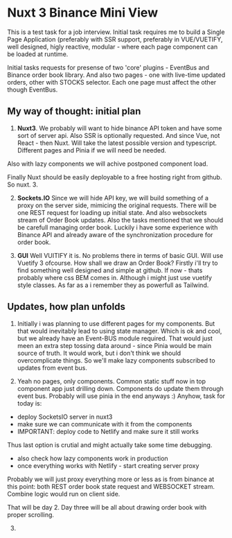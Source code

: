 # Nuxt 3 Binance Mini View

This is a test task for a job interview. Initial task requires me to build a
Single Page Application (preferably with SSR support, preferably in VUE/VUETIFY,
well designed, higly reactive, modular - where each page component can be loaded at runtime.

Initial tasks requests for presense of two 'core' plugins - EventBus and Binance order book library. And also two pages - one with live-time updated orders, other with STOCKS selector. Each one page must affect the other though EventBus.

## My way of thought: initial plan

1. **Nuxt3**. We probably will want to hide binance API token and have some sort of server api.
   Also SSR is optionally requested. And since Vue, not React - then Nuxt.
   Will take the latest possible version and typescript. Different pages and Pinia if we will need be needed.

Also with lazy components we will achive postponed component load.

Finally Nuxt should be easily deployable to a free hosting right from github. So nuxt. 3.

2. **Sockets.IO** Since we will hide API key, we will build something of a proxy on the server
   side, mimicing the original requests. There will be one REST request for loading up initial state. And also websockets stream of Order Book updates. Also the tasks mentioned that we should be carefull managing order book. Luckily i have some experience with Binance API and already aware of the synchronization procedure for order book.

3. **GUI** Well VUITIFY it is. No problems there in terms of basic GUI. Will use
   Vuetify 3 ofcourse. How shall we draw an Order Book? Firstly i'll try to find something
   well designed and simple at github. If now - thats probably where css BEM comes in. Although
   i might just use vuetify style classes. As far as a i remember they as powerfull as Tailwind.

## Updates, how plan unfolds

1. Initially i was planning to use different pages for my components. But that would
   inevitably lead to using state manager. Which is ok and cool, but we already have
   an Event-BUS module required. That would just meen an extra step tossing data around -
   since Pinia would be main source of truth. It would work, but i don't think we should overcomplicate things. So we'll make lazy components subscribed to updates from event bus.

2. Yeah no pages, only components. Common static stuff now in top component app just drilling down.
   Components do update them through event bus. Probably will use pinia in the end anyways :)
   Anyhow, task for today is:

- deploy SocketsIO server in nuxt3
- make sure we can communicate with it from the components
- IMPORTANT: deploy code to Netlify and make sure it still works

Thus last option is crutial and might actually take some time debugging.

- also check how lazy components work in production
- once everything works with Netlify - start creating server proxy

Probably we will just proxy everything more or less as is from binance at this point:
both REST order book state request and WEBSOCKET stream. Combine logic would run on client side.

That will be day 2. Day three will be all about drawing order book with proper scrolling.

3.
